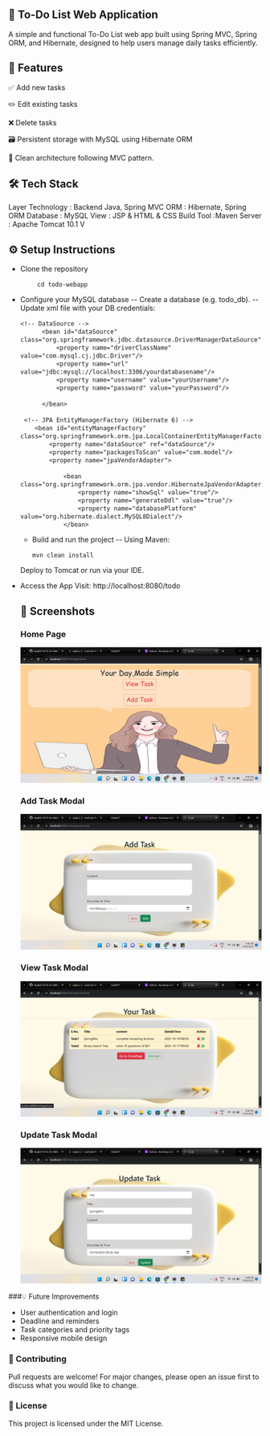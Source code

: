 ## 📝 To-Do List Web Application
A simple and functional To-Do List web app built using Spring MVC, Spring ORM, and Hibernate, designed to help users manage daily tasks efficiently.

## 🚀 Features
✅ Add new tasks

✏️ Edit existing tasks

❌ Delete tasks

🗃️ Persistent storage with MySQL using Hibernate ORM

🧼 Clean architecture following MVC pattern.

## 🛠️ Tech Stack
Layer	Technology : Backend	Java, Spring MVC
ORM	: Hibernate, Spring ORM
Database : 	MySQL
View	: JSP & HTML & CSS
Build Tool :Maven
Server :	Apache Tomcat 10.1 V

## ⚙️ Setup Instructions

- Clone the repository
```  git clone https://github.com/yourusername/todo-webapp.git
        cd todo-webapp
```
- Configure your MySQL database
    -- Create a database (e.g. todo_db).
    -- Update xml file with your DB credentials:
  ```
  <!-- DataSource -->
        <bean id="dataSource" class="org.springframework.jdbc.datasource.DriverManagerDataSource">
            <property name="driverClassName" value="com.mysql.cj.jdbc.Driver"/>
            <property name="url" value="jdbc:mysql://localhost:3306/yourdatabasename"/>
            <property name="username" value="yourUsername"/>
            <property name="password" value="yourPassword"/>
            
        </bean>
        
   <!-- JPA EntityManagerFactory (Hibernate 6) -->
      <bean id="entityManagerFactory" class="org.springframework.orm.jpa.LocalContainerEntityManagerFactoryBean">
          <property name="dataSource" ref="dataSource"/>
          <property name="packagesToScan" value="com.model"/>
          <property name="jpaVendorAdapter">	       
          
              <bean class="org.springframework.orm.jpa.vendor.HibernateJpaVendorAdapter">
                  <property name="showSql" value="true"/>
                  <property name="generateDdl" value="true"/>
                  <property name="databasePlatform" value="org.hibernate.dialect.MySQL8Dialect"/>
              </bean>
  ```
  - Build and run the project
     -- Using Maven:
     ```
     mvn clean install
    ```
  Deploy to Tomcat or run via your IDE.

- Access the App
    Visit: http://localhost:8080/todo

  ## 📸 Screenshots

   ### Home Page
   ![Home Page](https://raw.githubusercontent.com/Anjali22-07/To-Do-Website/main/Screenshot%20(10).png)

   ### Add Task Modal
  ![Add Task](https://raw.githubusercontent.com/Anjali22-07/To-Do-Website/main/Screenshot%20(11).png)

   ### View Task Modal
   ![Add Task](https://raw.githubusercontent.com/Anjali22-07/To-Do-Website/main/Screenshot%20(9).png)

   ### Update Task Modal
  ![Add Task](https://raw.githubusercontent.com/Anjali22-07/To-Do-Website/main/Screenshot%20(8).png)  


###💡 Future Improvements
- User authentication and login
- Deadline and reminders
- Task categories and priority tags
- Responsive mobile design

### 🤝 Contributing
Pull requests are welcome! For major changes, please open an issue first to discuss what you would like to change.

### 📄 License
 This project is licensed under the MIT License.
 
